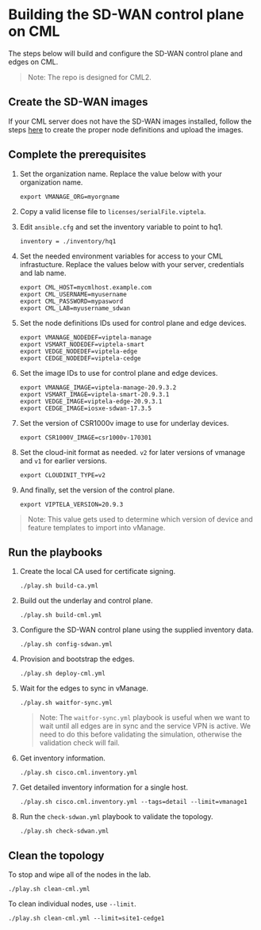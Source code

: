 # Building the SD-WAN control plane on CML

The steps below will build and configure the SD-WAN control plane and edges on CML.

>Note: The repo is designed for CML2.

## Create the SD-WAN images

If your CML server does not have the SD-WAN images installed, follow the steps [here](https://github.com/CiscoSE/virl-howtos/blob/master/virl2-sdwan-images/virl2-sdwan-devops.md) to create the proper node definitions and upload the images.

## Complete the prerequisites

1. Set the organization name.  Replace the value below with your organization name.
    ```
    export VMANAGE_ORG=myorgname
    ```

1. Copy a valid license file to `licenses/serialFile.viptela`.

1. Edit `ansible.cfg` and set the inventory variable to point to hq1.
    ```
    inventory = ./inventory/hq1
    ```
    
1. Set the needed environment variables for access to your CML infrastucture.  Replace the values below with your server, credentials and lab name.
    ```
    export CML_HOST=mycmlhost.example.com
    export CML_USERNAME=myusername
    export CML_PASSWORD=mypasword
    export CML_LAB=myusername_sdwan
    ```

1. Set the node definitions IDs used for control plane and edge devices.
    ```
    export VMANAGE_NODEDEF=viptela-manage
    export VSMART_NODEDEF=viptela-smart
    export VEDGE_NODEDEF=viptela-edge
    export CEDGE_NODEDEF=viptela-cedge
    ```

1. Set the image IDs to use for control plane and edge devices.
    ```
    export VMANAGE_IMAGE=viptela-manage-20.9.3.2
    export VSMART_IMAGE=viptela-smart-20.9.3.1
    export VEDGE_IMAGE=viptela-edge-20.9.3.1
    export CEDGE_IMAGE=iosxe-sdwan-17.3.5
    ```

1. Set the version of CSR1000v image to use for underlay devices.
    ```
    export CSR1000V_IMAGE=csr1000v-170301
    ```

1. Set the cloud-init format as needed.  `v2` for later versions of vmanage and `v1` for earlier versions.
    ```
    export CLOUDINIT_TYPE=v2
    ```

1. And finally, set the version of the control plane.
    ```
    export VIPTELA_VERSION=20.9.3
    ```

>Note: This value gets used to determine which version of device and feature templates to import into vManage.

## Run the playbooks

1. Create the local CA used for certificate signing.
    ```
    ./play.sh build-ca.yml
    ```

1. Build out the underlay and control plane.
    ```
    ./play.sh build-cml.yml
    ```

1. Configure the SD-WAN control plane using the supplied inventory data.
    ```
    ./play.sh config-sdwan.yml
    ```

1. Provision and bootstrap the edges.
    ```
    ./play.sh deploy-cml.yml
    ```

1. Wait for the edges to sync in vManage.
    ```
    ./play.sh waitfor-sync.yml
    ```
    > Note: The `waitfor-sync.yml` playbook is useful when we want to wait until all edges are in sync and the service VPN is active.  We need to do this before validating the simulation, otherwise the validation check will fail.

1. Get inventory information.
    ```
    ./play.sh cisco.cml.inventory.yml
    ```

1. Get detailed inventory information for a single host.
    ```
    ./play.sh cisco.cml.inventory.yml --tags=detail --limit=vmanage1
    ```

1. Run the `check-sdwan.yml` playbook to validate the topology.
    ```
    ./play.sh check-sdwan.yml
    ```

## Clean the topology

To stop and wipe all of the nodes in the lab.
```
./play.sh clean-cml.yml
```

To clean individual nodes, use `--limit`.
```
./play.sh clean-cml.yml --limit=site1-cedge1
```

